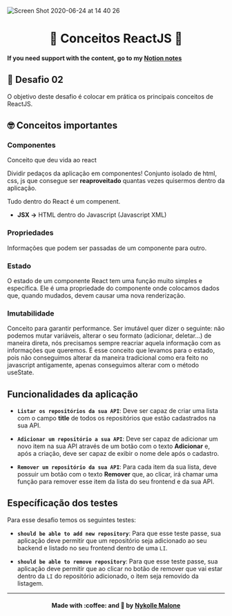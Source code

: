 ![Screen Shot 2020-06-24 at 14 40 26](https://user-images.githubusercontent.com/54912285/85605620-b59af580-b628-11ea-9c7a-f318a42dbba3.png)
<h1 align="center">
  🚀 Conceitos ReactJS 🚀
</h1>
  
#### If you need support with the content, go to my [Notion notes](https://www.notion.so/S01-Front-end-com-ReactJS-74930914ada4478c99da7d733795e90a)

## 🚀 Desafio 02

O objetivo deste desafio é colocar em prática os principais conceitos de ReactJS. 

##  🤓 Conceitos importantes
### Componentes

Conceito que deu vida ao react

Dividir pedaços da aplicação em componentes! Conjunto isolado de html, css, js que consegue ser **reaproveitado** quantas vezes quisermos dentro da aplicação.

Tudo dentro do React é um compenent. 

- **JSX →** HTML dentro do Javascript (Javascript XML)

### Propriedades

Informações que podem ser passadas de um componente para outro.

### Estado

O estado de um componente React tem uma função muito simples e específica. Ele é uma propriedade do componente onde colocamos dados que, quando mudados, devem causar uma nova renderização.

### Imutabilidade

Conceito para garantir performance. Ser imutável quer dizer o seguinte: não podemos mutar variáveis, alterar o seu formato (adicionar, deletar...) de maneira direta, nós precisamos sempre reacriar aquela informação com as informações que queremos. 
É esse conceito que levamos para o estado, pois não conseguimos alterar da maneira tradicional como era feito no javascript antigamente, apenas conseguimos alterar com o método useState.

## Funcionalidades da aplicação

- **`Listar os repositórios da sua API`**: Deve ser capaz de criar uma lista com o campo **title** de todos os repositórios que estão cadastrados na sua API.

- **`Adicionar um repositório a sua API`**: Deve ser capaz de adicionar um novo item na sua API através de um botão com o texto **Adicionar** e, após a criação, deve ser capaz de exibir o nome dele após o cadastro.

- **`Remover um repositório da sua API`**: Para cada item da sua lista, deve possuir um botão com o texto **Remover** que, ao clicar, irá chamar uma função para remover esse item da lista do seu frontend e da sua API.

## Específicação dos testes

Para esse desafio temos os seguintes testes:

- **`should be able to add new repository`**: Para que esse teste passe, sua aplicação deve permitir que um repositório seja adicionado ao seu backend e listado no seu frontend dentro de uma `LI`.

- **`should be able to remove repository`**: Para que esse teste passe, sua aplicação deve permitir que ao clicar no botão de remover que vai estar dentro da `LI` do repositório adicionado, o item seja removido da listagem.
***

<h4 align="center">
    Made with :coffee: and 💜 by <a href="https://www.linkedin.com/in/nykollemalone/" target="_blank">Nykolle Malone</a>
</h4>

